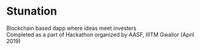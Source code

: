 # Stunation
Blockchain based dapp where ideas meet investers
<br>
Completed as a part of Hackathon organized by AASF, IIITM Gwalior (April 2019)
</br>
